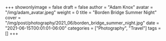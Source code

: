 +++
showonlyimage = false
draft = false
author = "Adam Knox"
avatar = "/img/adam_avatar.jpeg"
weight = 0
title = "Borden Bridge Summer Night"
cover = "/img/post/photography/2021_06/borden_bridge_summer_night.jpg"
date = "2021-06-15T00:01:01-06:00"
categories = ["Photography", "Travel"]
tags = []
+++
<!--more-->
